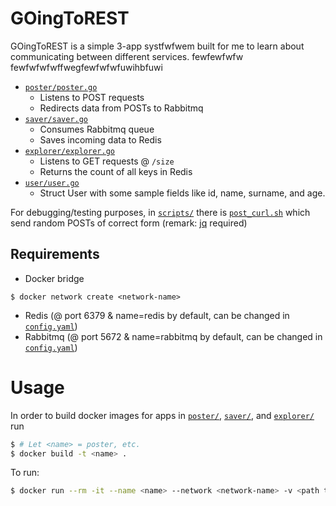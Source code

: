 # GOingToREST

GOingToREST is a simple 3-app systfwfwem built for me to learn about communicating between different services.
fewfewfwfw
fewfwfwfwffwegfewfwfwfuwihbfuwi

* [`poster/poster.go`](poster/poster.go) 
  * Listens to POST requests
  * Redirects data from POSTs to Rabbitmq
* [`saver/saver.go`](saver/saver.go)
  * Consumes Rabbitmq queue
  * Saves incoming data to Redis
* [`explorer/explorer.go`](explorer/explorer.go)
  * Listens to GET requests @ `/size`
  * Returns the count of all keys in Redis
* [`user/user.go`](user/user.go)
  * Struct User with some sample fields like id, name, surname, and age.
  
For debugging/testing purposes, in [`scripts/`](scripts/) there is [`post_curl.sh`](scripts/post_curl.sh) which send random POSTs of correct form
(remark: [jq](https://stedolan.github.io/jq/) required)

## Requirements
* Docker bridge
```
$ docker network create <network-name>
```

* Redis (@ port 6379 & name=redis by default, can be changed in [`config.yaml`](config/config.yaml))
* Rabbitmq (@ port 5672 & name=rabbitmq by default, can be changed in [`config.yaml`](config/config.yaml))

# Usage

In order to build docker images for apps in [`poster/`](poster/), [`saver/`](saver/), and [`explorer/`](explorer/) run

```sh
$ # Let <name> = poster, etc.
$ docker build -t <name> .
```

To run:

```sh
$ docker run --rm -it --name <name> --network <network-name> -v <path to config file>:<$CONFIG_PATH><$CONFIG_NAME>.<$CONFIG_TYPE> -p <ports> <name>
```
